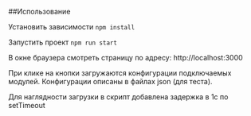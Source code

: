 ##Использование

Установить зависимости `npm install`

Запустить проект `npm run start`

В окне браузера смотреть страницу по адресу: http://localhost:3000

При клике на кнопки загружаются конфигурации подключаемых модулей.
Конфигурации описаны в файлах json (для теста).

Для наглядности загрузки в скрипт добавлена задержка в 1с по setTimeout